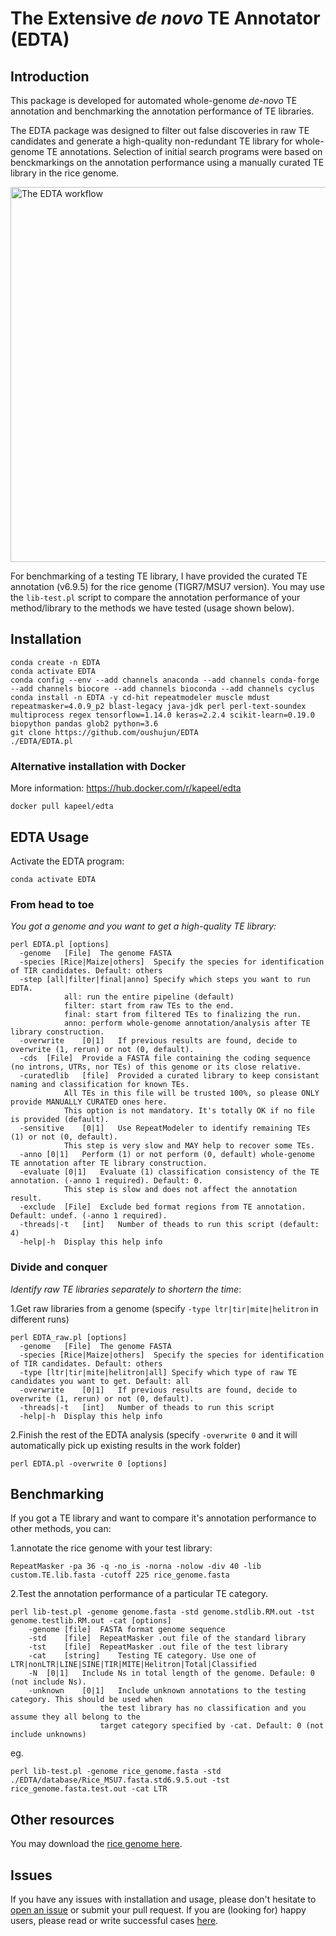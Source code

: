 
# The Extensive *de novo* TE Annotator (EDTA)

## Introduction
This package is developed for automated whole-genome *de-novo* TE annotation and benchmarking the annotation performance of TE libraries.

The EDTA package was designed to filter out false discoveries in raw TE candidates and generate a high-quality non-redundant TE library for whole-genome TE annotations. Selection of initial search programs were based on benckmarkings on the annotation performance using a manually curated TE library in the rice genome.

<img width="600" alt="The EDTA workflow" src="https://github.com/oushujun/EDTA/blob/master/development/EDTA%20workflow.png?raw=true">

For benchmarking of a testing TE library, I have provided the curated TE annotation (v6.9.5) for the rice genome (TIGR7/MSU7 version). You may use the `lib-test.pl` script to compare the annotation performance of your method/library to the methods we have tested (usage shown below).

## Installation
    conda create -n EDTA
    conda activate EDTA
    conda config --env --add channels anaconda --add channels conda-forge --add channels biocore --add channels bioconda --add channels cyclus
    conda install -n EDTA -y cd-hit repeatmodeler muscle mdust repeatmasker=4.0.9_p2 blast-legacy java-jdk perl perl-text-soundex multiprocess regex tensorflow=1.14.0 keras=2.2.4 scikit-learn=0.19.0 biopython pandas glob2 python=3.6
    git clone https://github.com/oushujun/EDTA
    ./EDTA/EDTA.pl

### Alternative installation with Docker
More information: https://hub.docker.com/r/kapeel/edta

    docker pull kapeel/edta

## EDTA Usage
Activate the EDTA program:

    conda activate EDTA

### From head to toe
*You got a genome and you want to get a high-quality TE library:*
    
    perl EDTA.pl [options]
      -genome	[File]	The genome FASTA
      -species [Rice|Maize|others]	Specify the species for identification of TIR candidates. Default: others
      -step	[all|filter|final|anno] Specify which steps you want to run EDTA.
				all: run the entire pipeline (default)
				filter: start from raw TEs to the end.
				final: start from filtered TEs to finalizing the run.
				anno: perform whole-genome annotation/analysis after TE library construction.
      -overwrite	[0|1]	If previous results are found, decide to overwrite (1, rerun) or not (0, default).
      -cds	[File]	Provide a FASTA file containing the coding sequence (no introns, UTRs, nor TEs) of this genome or its close relative.
      -curatedlib	[file]	Provided a curated library to keep consistant naming and classification for known TEs.
				All TEs in this file will be trusted 100%, so please ONLY provide MANUALLY CURATED ones here.
				This option is not mandatory. It's totally OK if no file is provided (default).
      -sensitive	[0|1]	Use RepeatModeler to identify remaining TEs (1) or not (0, default).
				This step is very slow and MAY help to recover some TEs.
      -anno	[0|1]	Perform (1) or not perform (0, default) whole-genome TE annotation after TE library construction.
      -evaluate	[0|1]	Evaluate (1) classification consistency of the TE annotation. (-anno 1 required). Default: 0.
				This step is slow and does not affect the annotation result.
      -exclude	[File]	Exclude bed format regions from TE annotation. Default: undef. (-anno 1 required).
      -threads|-t	[int]	Number of theads to run this script (default: 4)
      -help|-h	Display this help info


### Divide and conquer
*Identify raw TE libraries separately to shortern the time*:

1.Get raw libraries from a genome (specify `-type ltr|tir|mite|helitron` in different runs)

    perl EDTA_raw.pl [options]
      -genome	[File]	The genome FASTA
      -species [Rice|Maize|others]	Specify the species for identification of TIR candidates. Default: others
      -type	[ltr|tir|mite|helitron|all]	Specify which type of raw TE candidates you want to get. Default: all
      -overwrite	[0|1]	If previous results are found, decide to overwrite (1, rerun) or not (0, default).
      -threads|-t	[int]	Number of theads to run this script
      -help|-h	Display this help info

2.Finish the rest of the EDTA analysis (specify `-overwrite 0` and it will automatically pick up existing results in the work folder)

    perl EDTA.pl -overwrite 0 [options]


## Benchmarking
If you got a TE library and want to compare it's annotation performance to other methods, you can:

1.annotate the rice genome with your test library:

    RepeatMasker -pa 36 -q -no_is -norna -nolow -div 40 -lib custom.TE.lib.fasta -cutoff 225 rice_genome.fasta

2.Test the annotation performance of a particular TE category.

    perl lib-test.pl -genome genome.fasta -std genome.stdlib.RM.out -tst genome.testlib.RM.out -cat [options]
        -genome	[file]	FASTA format genome sequence
        -std	[file]	RepeatMasker .out file of the standard library
        -tst	[file]	RepeatMasker .out file of the test library
        -cat	[string]	Testing TE category. Use one of LTR|nonLTR|LINE|SINE|TIR|MITE|Helitron|Total|Classified
        -N	[0|1]	Include Ns in total length of the genome. Defaule: 0 (not include Ns).
        -unknown	[0|1]	Include unknown annotations to the testing category. This should be used when
                        the test library has no classification and you assume they all belong to the
                        target category specified by -cat. Default: 0 (not include unknowns)

eg.

    perl lib-test.pl -genome rice_genome.fasta -std ./EDTA/database/Rice_MSU7.fasta.std6.9.5.out -tst rice_genome.fasta.test.out -cat LTR


## Other resources
You may download the [rice genome here](http://rice.plantbiology.msu.edu/pub/data/Eukaryotic_Projects/o_sativa/annotation_dbs/pseudomolecules/version_7.0/all.dir/all.con).

## Issues
If you have any issues with installation and usage, please don't hesitate to [open an issue](https://github.com/oushujun/EDTA/issues) or submit your pull request. If you are (looking for) happy users, please read or write successful cases [here](https://github.com/oushujun/EDTA/issues/15).


